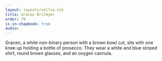 ```yaml
---
layout: layouts/selfie.njk
title: Gracen Brilmyer
order: 79
is-in-chapbook: true
audio: 
---
```

Gracen, a white non-binary person with a brown bowl cut, sits with one knee up holding a bottle of prosecco. They wear a white and blue striped shirt, round brown glasses, and an oxygen cannula.
